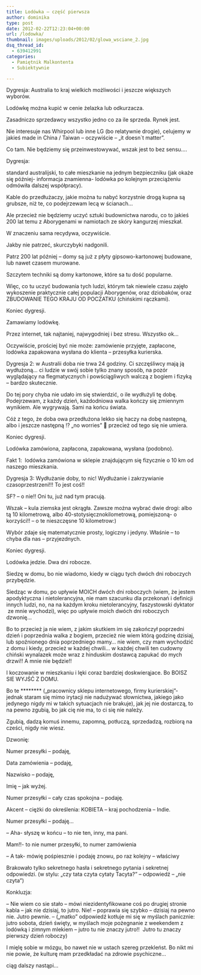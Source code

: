 ```yaml
---
title: Lodówka – część pierwsza
author: dominika
type: post
date: 2012-02-22T12:23:04+00:00
url: /lodowka/
thumbnail: images/uploads/2012/02/glowa_wsciane_2.jpg
dsq_thread_id:
  - 639412991
categories:
  - Pamiętnik Malkontenta
  - Subiektywnie

---
```

Dygresja: Australia to kraj wielkich możliwości i jeszcze większych wyborów.

Lodówkę można kupić w cenie żelazka lub odkurzacza.

Zasadniczo sprzedawcy wszystko jedno co za ile sprzeda. Rynek jest. <!--more-->

Nie interesuje nas Whirpool lub inne LG (bo relatywnie drogie), celujemy w jakieś made in China / Taiwan &#8211; oczywiście &#8211; &#8222;it doesn\`t matter&#8221;.

Co tam. Nie będziemy się przeinwestowywać, wszak jest to bez sensu&#8230;.

Dygresja:

standard australijski, to całe mieszkanie na jednym bezpieczniku (jak okaże się później- informacja znamienna- lodówka po kolejnym przeciążeniu odmówiła dalszej współpracy).



Kable do przedłużaczy, jakie można tu nabyć korzystnie drogą kupna są grubsze, niż te, co podejrzewam lecą w ścianach&#8230;



  Ale przecież nie będziemy uczyć sztuki budownictwa narodu, co to jakieś 200 lat temu z Aborygenami w namiotach ze skóry kangurzej mieszkał.

  W znaczeniu sama recydywa, oczywiście.


  Jakby nie patrzeć, skurczybyki nadgonili.



  Patrz 200 lat później &#8211; domy są już z płyty gipsowo-kartonowej budowane, lub nawet czasem murowane.



  Szczytem techniki są domy kartonowe, które sa tu dość popularne.



  Więc, co tu uczyć budowania tych ludzi, którym tak niewiele czasu zajęło wykoszenie praktycznie całej populacji Aborygenów, oraz dziobaków, oraz ZBUDOWANIE TEGO KRAJU OD POCZATKU (chińskimi rączkami).



  Koniec dygresji.


Zamawiamy lodówkę.

Przez internet, tak najtaniej, najwygodniej i bez stresu. Wszystko ok&#8230;

Oczywiście, prościej być nie może: zamówienie przyjęte, zapłacone, lodówka zapakowana wysłana do klienta &#8211; przesyłka kurierska.


  Dygresja 2: w Australii doba nie trwa 24 godziny. Ci szczęśliwcy mają ją wydłużoną&#8230; ci ludzie w swój sobie tylko znany sposób, na pozór wyglądający na flegmatycznych i powściągliwych walczą z bogiem i fizyką &#8211; bardzo skutecznie.



  Do tej pory chyba nie udało im się stwierdzić, o ile wydłużyli tę dobę. Podejrzewam, z każdy dzień, każdodniowa walka kończy się zmiennym wynikiem. Ale wygrywają. Sami na końcu świata.



  Cóż z tego, że doba owa przedłużona lekko się haczy na dobę nastepną, albo i jeszcze następną !? &#8222;no worries&#8221; 🙂 przecież od tego się nie umiera.



  Koniec dygresji.


Lodówka zamówiona, zapłacona, zapakowana, wysłana (podobno).

Fakt 1:  lodówka zamówiona w sklepie znajdującym się fizycznie o 10 km od naszego mieszkania.


  Dygresja 3: Wydłużanie doby, to nic! Wydłużanie i zakrzywianie czasoprzestrzeni!!! To jest coś!!



  SF? &#8211; o nie!! Oni tu, już nad tym pracują.



  Wszak &#8211; kula ziemska jest okrągła. Zawsze można wybrać dwie drogi: albo tą 10 kilometrową, albo 40-stotysięcznokilometrową, pomiejszoną- o korzyści!! &#8211; o te nieszczęsne 10 kilometrow:)



  Wybór zdaje się matematycznie prosty, logiczny i jedyny. Właśnie &#8211; to chyba dla nas &#8211; przyjezdnych.



  Koniec dygresji.


Lodówka jedzie. Dwa dni robocze.

Siedzę w domu, bo nie wiadomo, kiedy w ciągu tych dwóch dni roboczych przybędzie.

Siedząc w domu, po upływie MOICH dwóch dni roboczych (wiem, że jestem apodyktyczna i nietolerancyjna, nie mam szacunku dla przekonań i definicji innych ludzi, no, na na każdym kroku nietolerancyjny, faszystowski dyktator  ze mnie wychodzi), więc po upływie moich dwóch dni roboczych dzwonię&#8230;

Bo to przecież ja nie wiem, z jakim skutkiem im się zakończył poprzedni dzień i poprzednia walka z bogiem, przecież nie wiem którą godzinę dzisiaj, lub spoźnionego dnia poprzedniego mamy&#8230; nie wiem, czy mam wychodzić z domu i kiedy, przecież w każdej chwili&#8230; w każdej chwili ten cudowny chiński wynalazek może wraz z hinduskim dostawcą zapukać do mych drzwi!! A mnie nie będzie!!

I koczowanie w mieszkaniu i lęki coraz bardziej doskwierąjace. Bo BOISZ SIE WYJŚĆ Z DOMU.

Bo te \***\***** (&#8222;pracownicy sklepu internetowego, firmy kurierskiej&#8221;- jednak staram się mimo irytacji nie nadużywać słownictwa, jakiego jako jedynego nigdy mi w takich sytuacjach nie brakuje), jak jej nie dostarczą, to na pewno zgubią, bo jak cię nie ma, to ci się nie należy.

Zgubią, dadzą komuś innemu, zapomną, potłuczą, sprzedadzą, rozbiorą na cześci, nigdy nie wiesz.

Dzwonię:

Numer przesyłki &#8211; podaję,

Data zamówienia &#8211; podaję,

Nazwisko &#8211; podaję,

Imię &#8211; jak wyżej.

Numer przesyłki &#8211; cały czas spokojna &#8211; podaję.

Akcent &#8211; ciężki do określenia: KOBIETA &#8211; kraj pochodzenia &#8211; Indie.

Numer przesyłki &#8211; podaję&#8230;

&#8211; Aha- słyszę w końcu &#8211; to nie ten, inny, ma pani.

Mam!!- to nie numer przesyłki, to numer zamówienia

&#8211; A tak- mówię pośpiesznie i podaję znowu, po raz kolejny &#8211; właściwy

Brakowało tylko sekretnego hasła i sekretnego pytania i sekretnej odpowiedzi. (w stylu: &#8222;czy tata czyta cytaty Tacyta?&#8221; &#8211; odpowiedź &#8211; &#8222;nie czyta&#8221;)

Konkluzja:

&#8211; Nie wiem co sie stało &#8211; mówi niezidentyfikowane coś po drugiej stronie kabla &#8211; jak nie dzisiaj, to jutro. Nie! &#8211; poprawia się szybko &#8211; dzisiaj na pewno nie. Jutro pewnie. &#8211; (&#8222;matko&#8221; odpowiedź kotłuje mi się w myślach panicznie: jutro sobota, dzień święty, w myślach moje pożegnanie z weekendem z lodówką i zimnym mlekiem &#8211; jutro tu nie znaczy jutro!!  Jutro tu znaczy pierwszy dzień roboczy)

I mięlę sobie w mózgu, bo nawet nie w ustach szereg przekleńst. Bo nikt mi nie powie, że kulturę mam przedkładać na zdrowie psychiczne&#8230;

ciąg dalszy nastąpi&#8230;